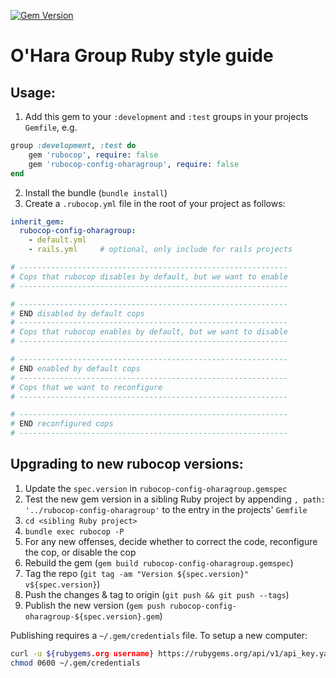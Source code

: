 [![Gem Version](https://badge.fury.io/rb/rubocop-config-oharagroup.svg)](https://badge.fury.io/rb/rubocop-config-oharagroup)

O'Hara Group Ruby style guide
=============================

## Usage:

1. Add this gem to your `:development` and `:test` groups in your projects `Gemfile`, e.g.

```ruby
group :development, :test do
	gem 'rubocop', require: false
	gem 'rubocop-config-oharagroup', require: false
end
```

2. Install the bundle (`bundle install`)
3. Create a `.rubocop.yml` file in the root of your project as follows:

```yaml
inherit_gem:
  rubocop-config-oharagroup:
    - default.yml
    - rails.yml		# optional, only include for rails projects

# ------------------------------------------------------------
# Cops that rubocop disables by default, but we want to enable
# ------------------------------------------------------------

# ------------------------------------------------------------
# END disabled by default cops
# ------------------------------------------------------------
# Cops that rubocop enables by default, but we want to disable
# ------------------------------------------------------------

# ------------------------------------------------------------
# END enabled by default cops
# ------------------------------------------------------------
# Cops that we want to reconfigure
# ------------------------------------------------------------

# ------------------------------------------------------------
# END reconfigured cops
# ------------------------------------------------------------
```

## Upgrading to new rubocop versions:

1. Update the `spec.version` in `rubocop-config-oharagroup.gemspec`
2. Test the new gem version in a sibling Ruby project by appending `, path: '../rubocop-config-oharagroup'` to the entry in the projects' `Gemfile`
3. `cd <sibling Ruby project>`
4. `bundle exec rubocop -P`
5. For any new offenses, decide whether to correct the code, reconfigure the cop, or disable the cop
6. Rebuild the gem (`gem build rubocop-config-oharagroup.gemspec`)
7. Tag the repo (`git tag -am "Version ${spec.version}" v${spec.version}`)
8. Push the changes & tag to origin (`git push && git push --tags`)
9. Publish the new version (`gem push rubocop-config-oharagroup-${spec.version}.gem`)

Publishing requires a `~/.gem/credentials` file. To setup a new computer:

```bash
curl -u ${rubygems.org username} https://rubygems.org/api/v1/api_key.yaml > ~/.gem/credentials
chmod 0600 ~/.gem/credentials
```